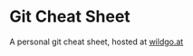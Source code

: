 # Git Cheat Sheet
A personal git cheat sheet, hosted at [wildgo.at](https://wildgo.at/docs/git-cheat-sheet)
